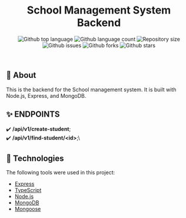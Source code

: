 <h1 align="center">School Management System Backend</h1>

<p align="center">
  <img alt="Github top language" src="https://img.shields.io/github/languages/top/manuel2u/DCIT-205-Mini-Project?color=56BEB8">

  <img alt="Github language count" src="https://img.shields.io/github/languages/count/manuel2u/DCIT-205-Mini-Project?color=56BEB8">

  <img alt="Repository size" src="https://img.shields.io/github/repo-size/manuel2u/DCIT-205-Mini-Project?color=56BEB8">

  <!-- <img alt="License" src="https://img.shields.io/github/license/qbentil/crowncast-backend?color=56BEB8"> -->

  <img alt="Github issues" src="https://img.shields.io/github/issues/manuel2u/DCIT-205-Mini-Project?color=56BEB8" />

  <img alt="Github forks" src="https://img.shields.io/github/forks/manuel2u/DCIT-205-Mini-Project?color=56BEB8" />

  <img alt="Github stars" src="https://img.shields.io/github/stars/manuel2u/DCIT-205-Mini-Project?color=56BEB8" />
</p>

<br>

## :dart: About ##
This is the backend for the School management system. It is built with Node.js, Express, and MongoDB. 

## :sparkles: ENDPOINTS ##

:heavy_check_mark: <strong>/api/v1/create-student</strong>;\
:heavy_check_mark: <strong>/api/v1/find-student/<<id>id></strong>;\

## :rocket: Technologies ##

The following tools were used in this project:


- [Express](https://expressjs.com/)
- [TypeScript](https://www.typescriptlang.org/)
- [Node.js](https://nodejs.org/en/)
- [MongoDB](https://www.mongodb.com/)
- [Mongoose](https://mongoosejs.com/)
